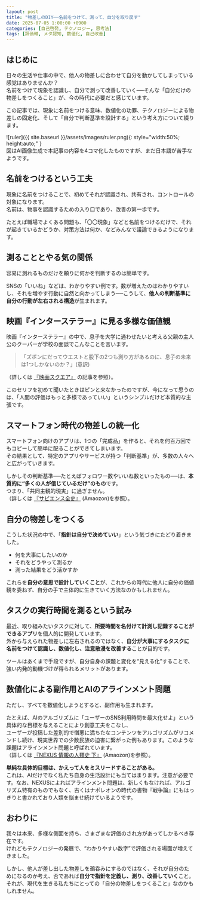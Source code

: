 ```yaml
---
layout: post
title: "物差しのDIY──名前をつけて、測って、自分を取り戻す"
date: 2025-07-05 1:00:00 +0900
categories: [自己啓発, テクノロジー, 思考法]
tags: [評価軸, メタ認知, 数値化, 自己改善]
---
```


## はじめに

日々の生活や仕事の中で、他人の物差しに合わせて自分を動かしてしまっている感覚はありませんか？  
名前をつけて現象を認識し、自分で測って改善していく──そんな「自分だけの物差しをつくること」が、今の時代に必要だと感じています。

この記事では、現象に名前をつける意味、数値化の功罪、テクノロジーによる物差しの固定化、そして「自分で判断基準を設計する」という考え方について綴ります。

![ruler]({{ site.baseurl }}/assets/images/ruler.png){: style="width:50%; height:auto;" }  
図はAI画像生成で本記事の内容を4コマ化したものですが、まだ日本語が苦手なようです。

## 名前をつけるという工夫

現象に名前をつけることで、初めてそれが認識され、共有され、コントロールの対象になります。  
名前は、物事を認識するための入り口であり、改善の第一歩です。

たとえば職場でよくある問題も、「〇〇現象」などと名前をつけるだけで、それが起きているかどうか、対策方法は何か、などみんなで議論できるようになります。

## 測ることとやる気の関係

容易に測れるものだけを頼りに何かを判断するのは簡単です。

SNSの「いいね」などは、わかりやすい例です。数が増えたのはわかりやすいし、それを増やす行動に自然と向かってしまう──こうして、**他人の判断基準に自分の行動が左右される構造**が生まれます。

## 映画『インターステラー』に見る多様な価値観

映画『インターステラー』の中で、息子を大学に通わせたいと考える父親の主人公のクーパーが学校の面談でこんなことを言います。

> 「ズボンにだってウエストと股下の2つも測り方があるのに、息子の未来は1つしかないのか？」(意訳)

（詳しくは [『映画スクエア』](https://www.eiga-square.jp/title/interstellar/quotes/3) の記事を参照）。

このセリフを初めて聞いたときはピンと来なかったのですが、今になって思うのは、「人間の評価はもっと多様であっていい」というシンプルだけど本質的な主張です。

## スマートフォン時代の物差しの統一化

スマートフォン向けのアプリは、1つの「完成品」を作ると、それを何百万回でもコピーして簡単に配ることができてしまいます。  
その結果として、特定のアプリやサービスが持つ「判断基準」が、多数の人々へと広がっていきます。

しかしその判断基準──たとえばフォロワー数やいいね数といったもの──は、**本質的に“多くの人が信じているだけ”のもの**です。  
つまり、「共同主観的現実」に過ぎません。  
（詳しくは [『サピエンス全史』](https://www.amazon.co.jp/dp/B0CLRLC9J7/) (Amaozon)を参照）。

## 自分の物差しをつくる

こうした状況の中で、「**指針は自分で決めていい**」という気づきにたどり着きました。

- 何を大事にしたいのか
- それをどうやって測るか
- 測った結果をどう活かすか

これらを**自分の意思で設計していくこと**が、これからの時代に他人に自分の価値観を委ねず、自分の手で主体的に生きていく方法なのかもしれません。

## タスクの実行時間を測るという試み

最近、取り組みたいタスクに対して、**所要時間を名付けて計測し記録することができるアプリ**を個人的に開発しています。  
外から与えられた物差しに左右されるのではなく、**自分が大事にするタスクに名前をつけて認識し、数値化し、注意散漫を改善する**ことが目的です。

ツールはあくまで手段ですが、自分自身の課題と変化を“見える化”することで、強い内発的動機づけが得られるメリットがあります。

## 数値化による副作用とAIのアラインメント問題

ただし、すべてを数値化しようとすると、副作用も生まれます。

たとえば、AIのアルゴリズムに「ユーザーのSNS利用時間を最大化せよ」という具体的な目標を与えることにより創意工夫をこなし、  
ユーザーが投稿した差別的で憎悪に満ちたなコンテンツをアルゴリズムがリコメンドし続け、現実世界での少数民族の迫害に繋がった例もあります。このような課題はアラインメント問題と呼ばれています。   
（詳しくは [『NEXUS 情報の人類史 下』](https://www.amazon.co.jp/dp/4309229441/) (Amaozon)を参照）。

**単純な具体的目標は、かえって人をミスリードすることがある。**  
これは、AIだけでなく私たち自身の生活設計にも当てはまります。注意が必要です。なお、NEXUSによればアラインメント問題は、新しくもなければ、アルゴリズム特有のものでもなく、古くはナポレオンの時代の書物『戦争論』にもはっきりと書かれており人類を悩ませ続けているようです。

## おわりに

我々は本来、多様な側面を持ち、さまざまな評価のされ方があってしかるべき存在です。  
けれどもテクノロジーの発展で、“わかりやすい数字”で評価される場面が増えてきました。

しかし、他人が差し出した物差しを鵜呑みにするのではなく、それが自分のためになるのか考え、否であれば**自分で指針を定義し、測り、改善していく**こと。  
それが、現代を生きる私たちにとっての「自分の物差しをつくること」なのかもしれません。